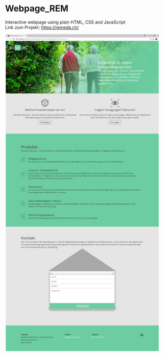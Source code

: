 # Webpage_REM
Interactive webpage using plain HTML, CSS and JavaScript <br>
Link zum Projekt: https://remeda.ch/ 
<p align="center">
  <img src="https://github.com/tabeaeggler/Webpage_REM/blob/master/documentation/webpage_rem.png" width="500"/>
</p>
